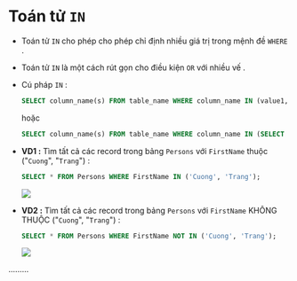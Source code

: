 # Toán tử `IN`  
- Toán tử `IN` cho phép cho phép chỉ định nhiều giá trị trong mệnh đề `WHERE` .
- Toán tử `IN` là một cách rút gọn cho điều kiện `OR` với nhiều vế .
- Cú pháp `IN` :
    ```sql
    SELECT column_name(s) FROM table_name WHERE column_name IN (value1, value2, ...);
    ```
    hoặc
    ```sql
    SELECT column_name(s) FROM table_name WHERE column_name IN (SELECT STATEMENT);
    ```
- **VD1 :** Tìm tất cả các record trong bảng `Persons` với `FirstName` thuộc ("`Cuong`", "`Trang`") :
    ```sql
    SELECT * FROM Persons WHERE FirstName IN ('Cuong', 'Trang');
    ```
    <img src=https://i.imgur.com/X1RhsEp.png>

- **VD2 :** Tìm tất cả các record trong bảng `Persons` với `FirstName` KHÔNG THUỘC ("`Cuong`", "`Trang`") :
    ```sql
    SELECT * FROM Persons WHERE FirstName NOT IN ('Cuong', 'Trang');
    ```
    <img src=https://i.imgur.com/7wntcvg.png>



.........